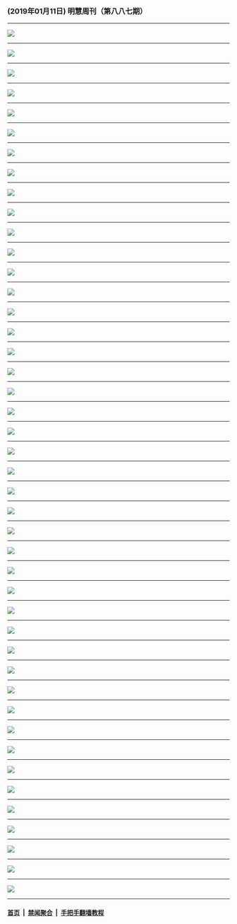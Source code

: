 ### (2019年01月11日) 明慧周刊（第八八七期） 

---

<img src="http://qikan.minghui.org/mhqkpage/qikanimage/2019/01/11/mhweekly887_read-online1.png"/><hr/>
<img src="http://qikan.minghui.org/mhqkpage/qikanimage/2019/01/11/mhweekly887_read-online2.png"/><hr/>
<img src="http://qikan.minghui.org/mhqkpage/qikanimage/2019/01/11/mhweekly887_read-online3.png"/><hr/>
<img src="http://qikan.minghui.org/mhqkpage/qikanimage/2019/01/11/mhweekly887_read-online4.png"/><hr/>
<img src="http://qikan.minghui.org/mhqkpage/qikanimage/2019/01/11/mhweekly887_read-online5.png"/><hr/>
<img src="http://qikan.minghui.org/mhqkpage/qikanimage/2019/01/11/mhweekly887_read-online6.png"/><hr/>
<img src="http://qikan.minghui.org/mhqkpage/qikanimage/2019/01/11/mhweekly887_read-online7.png"/><hr/>
<img src="http://qikan.minghui.org/mhqkpage/qikanimage/2019/01/11/mhweekly887_read-online8.png"/><hr/>
<img src="http://qikan.minghui.org/mhqkpage/qikanimage/2019/01/11/mhweekly887_read-online9.png"/><hr/>
<img src="http://qikan.minghui.org/mhqkpage/qikanimage/2019/01/11/mhweekly887_read-online10.png"/><hr/>
<img src="http://qikan.minghui.org/mhqkpage/qikanimage/2019/01/11/mhweekly887_read-online11.png"/><hr/>
<img src="http://qikan.minghui.org/mhqkpage/qikanimage/2019/01/11/mhweekly887_read-online12.png"/><hr/>
<img src="http://qikan.minghui.org/mhqkpage/qikanimage/2019/01/11/mhweekly887_read-online13.png"/><hr/>
<img src="http://qikan.minghui.org/mhqkpage/qikanimage/2019/01/11/mhweekly887_read-online14.png"/><hr/>
<img src="http://qikan.minghui.org/mhqkpage/qikanimage/2019/01/11/mhweekly887_read-online15.png"/><hr/>
<img src="http://qikan.minghui.org/mhqkpage/qikanimage/2019/01/11/mhweekly887_read-online16.png"/><hr/>
<img src="http://qikan.minghui.org/mhqkpage/qikanimage/2019/01/11/mhweekly887_read-online17.png"/><hr/>
<img src="http://qikan.minghui.org/mhqkpage/qikanimage/2019/01/11/mhweekly887_read-online18.png"/><hr/>
<img src="http://qikan.minghui.org/mhqkpage/qikanimage/2019/01/11/mhweekly887_read-online19.png"/><hr/>
<img src="http://qikan.minghui.org/mhqkpage/qikanimage/2019/01/11/mhweekly887_read-online20.png"/><hr/>
<img src="http://qikan.minghui.org/mhqkpage/qikanimage/2019/01/11/mhweekly887_read-online21.png"/><hr/>
<img src="http://qikan.minghui.org/mhqkpage/qikanimage/2019/01/11/mhweekly887_read-online22.png"/><hr/>
<img src="http://qikan.minghui.org/mhqkpage/qikanimage/2019/01/11/mhweekly887_read-online23.png"/><hr/>
<img src="http://qikan.minghui.org/mhqkpage/qikanimage/2019/01/11/mhweekly887_read-online24.png"/><hr/>
<img src="http://qikan.minghui.org/mhqkpage/qikanimage/2019/01/11/mhweekly887_read-online25.png"/><hr/>
<img src="http://qikan.minghui.org/mhqkpage/qikanimage/2019/01/11/mhweekly887_read-online26.png"/><hr/>
<img src="http://qikan.minghui.org/mhqkpage/qikanimage/2019/01/11/mhweekly887_read-online27.png"/><hr/>
<img src="http://qikan.minghui.org/mhqkpage/qikanimage/2019/01/11/mhweekly887_read-online28.png"/><hr/>
<img src="http://qikan.minghui.org/mhqkpage/qikanimage/2019/01/11/mhweekly887_read-online29.png"/><hr/>
<img src="http://qikan.minghui.org/mhqkpage/qikanimage/2019/01/11/mhweekly887_read-online30.png"/><hr/>
<img src="http://qikan.minghui.org/mhqkpage/qikanimage/2019/01/11/mhweekly887_read-online31.png"/><hr/>
<img src="http://qikan.minghui.org/mhqkpage/qikanimage/2019/01/11/mhweekly887_read-online32.png"/><hr/>
<img src="http://qikan.minghui.org/mhqkpage/qikanimage/2019/01/11/mhweekly887_read-online33.png"/><hr/>
<img src="http://qikan.minghui.org/mhqkpage/qikanimage/2019/01/11/mhweekly887_read-online34.png"/><hr/>
<img src="http://qikan.minghui.org/mhqkpage/qikanimage/2019/01/11/mhweekly887_read-online35.png"/><hr/>
<img src="http://qikan.minghui.org/mhqkpage/qikanimage/2019/01/11/mhweekly887_read-online36.png"/><hr/>
<img src="http://qikan.minghui.org/mhqkpage/qikanimage/2019/01/11/mhweekly887_read-online37.png"/><hr/>
<img src="http://qikan.minghui.org/mhqkpage/qikanimage/2019/01/11/mhweekly887_read-online38.png"/><hr/>
<img src="http://qikan.minghui.org/mhqkpage/qikanimage/2019/01/11/mhweekly887_read-online39.png"/><hr/>
<img src="http://qikan.minghui.org/mhqkpage/qikanimage/2019/01/11/mhweekly887_read-online40.png"/><hr/>
<img src="http://qikan.minghui.org/mhqkpage/qikanimage/2019/01/11/mhweekly887_read-online41.png"/><hr/>
<img src="http://qikan.minghui.org/mhqkpage/qikanimage/2019/01/11/mhweekly887_read-online42.png"/><hr/>
<img src="http://qikan.minghui.org/mhqkpage/qikanimage/2019/01/11/mhweekly887_read-online43.png"/><hr/>
<img src="http://qikan.minghui.org/mhqkpage/qikanimage/2019/01/11/mhweekly887_read-online44.png"/><hr/>


#### [首页](../../../..) &nbsp;|&nbsp; [禁闻聚合](https://github.com/gfw-breaker/banned-news) &nbsp;|&nbsp; [手把手翻墙教程](https://github.com/gfw-breaker/guides) 